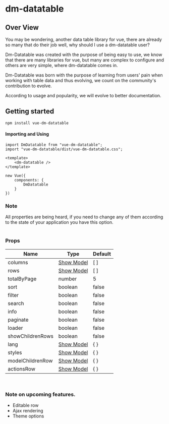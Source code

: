 # dm-datatable

## Over View

You may be wondering, another data table library for vue, there are already so many that do their job well, why should I use a dm-datatable user?

Dm-Datatable was created with the purpose of being easy to use, we know that there are many libraries for vue, but many are complex to configure and others are very simple, where dm-datatable comes in.

Dm-Datatable was born with the purpose of learning from users' pain when working with table data and thus evolving, we count on the community's contribution to evolve.

According to usage and popularity, we will evolve to better documentation.

## Getting started

```
npm install vue-dm-datatable
```

#### Importing and Using
``` 
import DmDatatable from "vue-dm-datatable";
import "vue-dm-datatable/dist/vue-dm-datatable.css";

<template>
    <dm-datatable />
</template>

new Vue({
    components: {
        DmDatatable
    }
})
```

### Note

All properties are being heard, if you need to change any of them according to the state of your application you have this option.
<br/><br/>

### Props

<table>
    <thead>
        <tr>
            <th style="text-align:center">Name</th>
            <th style="text-align:center">Type</th>
            <th style="text-align:center">Default</th>
    </thead>
    <body>
        <tr>
            <td>columns</td>
            <td><a href="./doc/propColumns.md">Show Model</a></td>
            <td>[ ]</td>
        </tr>
        <tr>
            <td>rows</td>
            <td><a href="./doc/propRows.md">Show Model</a></td>
            <td>[ ]</td>
        </tr>
        <tr>
            <td>totalByPage</td>
            <td>number</td>
            <td>5</td>
        </tr>
        <tr>
            <td>sort</td>
            <td>boolean</td>
            <td>false</td>
        </tr>
        <tr>
            <td>filter</td>
            <td>boolean</td>
            <td>false</td>
        </tr>
        <tr>
            <td>search</td>
            <td>boolean</td>
            <td>false</td>
        </tr>
        <tr>
            <td>info</td>
            <td>boolean</td>
            <td>false</td>
        </tr>
        <tr>
            <td>paginate</td>
            <td>boolean</td>
            <td>false</td>
        </tr>
        <tr>
            <td>loader</td>
            <td>boolean</td>
            <td>false</td>
        </tr>
        <tr>
            <td>showChildrenRows</td>
            <td>boolean</td>
            <td>false</td>
        </tr>
        <tr>
            <td>lang</td>
            <td><a href="./doc/propLang.md">Show Model</a></td>
            <td>{ }</td>
        </tr>
        <tr>
            <td>styles</td>
            <td><a href="./doc/propStyles.md" target_="blank">Show Model</a></td>
            <td>{ }</td>
        </tr>
        <tr>
            <td>modelChildrenRow</td>
            <td><a href="./doc/propModelChildrenRow.md">Show Model</a></td>
            <td>{ }</td>
        </tr>
        <tr>
            <td>actionsRow</td>
            <td><a href="./doc/actionsRow.md">Show Model</a></td>
            <td>{ }</td>
        </tr>
    </tbody>
</table>
<br />

### Note on upcoming features.
* Editable row
* Ajax rendering
* Theme options